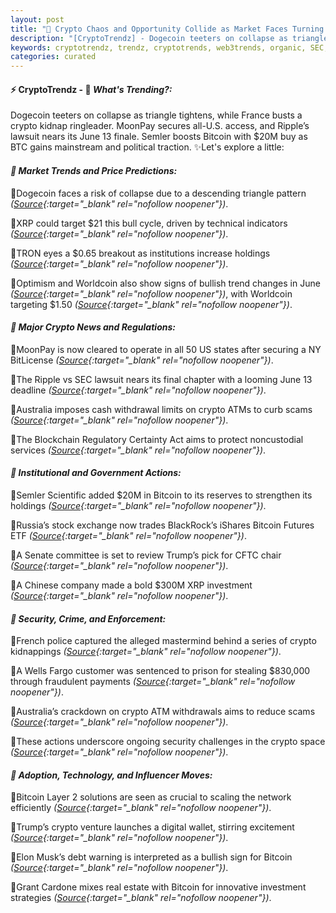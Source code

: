 ```yaml
---
layout: post
title: "🌌 Crypto Chaos and Opportunity Collide as Market Faces Turning Points"
description: "[CryptoTrendz] - Dogecoin teeters on collapse as triangle tightens, while France busts a crypto kidnap ringleader. MoonPay secures all-U.S. access, and Ripple’s lawsuit nears its June 13 finale. Semler boosts Bitcoin with $20M buy as BTC gains mainstream and political traction."
keywords: cryptotrendz, trendz, cryptotrends, web3trends, organic, SEC, BTC, DOGE, CEO, Crypto, Digital, Bitcoin, Australia, XRP
categories: curated
---
```


#### ⚡ CryptoTrendz - 📌 *What's Trending?:*

Dogecoin teeters on collapse as triangle tightens, while France busts a crypto kidnap ringleader. MoonPay secures all-U.S. access, and Ripple’s lawsuit nears its June 13 finale. Semler boosts Bitcoin with $20M buy as BTC gains mainstream and political traction. ✨Let's explore a little:


#### *🔖 Market Trends and Price Predictions:*  

🔹Dogecoin faces a risk of collapse due to a descending triangle pattern *([Source](https://s.avyag.com/cu9m){:target="_blank" rel="nofollow noopener"})*.  

🔹XRP could target $21 this bull cycle, driven by technical indicators *([Source](https://s.avyag.com/6d03){:target="_blank" rel="nofollow noopener"})*.  

🔹TRON eyes a $0.65 breakout as institutions increase holdings *([Source](https://s.avyag.com/bl7h){:target="_blank" rel="nofollow noopener"})*.  

🔹Optimism and Worldcoin also show signs of bullish trend changes in June *([Source](https://s.avyag.com/cnld){:target="_blank" rel="nofollow noopener"})*, with Worldcoin targeting $1.50 *([Source](https://s.avyag.com/lcez){:target="_blank" rel="nofollow noopener"})*.  

#### *🔖 Major Crypto News and Regulations:*  

🔹MoonPay is now cleared to operate in all 50 US states after securing a NY BitLicense *([Source](https://s.avyag.com/saf5){:target="_blank" rel="nofollow noopener"})*.  

🔹The Ripple vs SEC lawsuit nears its final chapter with a looming June 13 deadline *([Source](https://s.avyag.com/al14){:target="_blank" rel="nofollow noopener"})*.  

🔹Australia imposes cash withdrawal limits on crypto ATMs to curb scams *([Source](https://s.avyag.com/92z6){:target="_blank" rel="nofollow noopener"})*.  

🔹The Blockchain Regulatory Certainty Act aims to protect noncustodial services *([Source](https://s.avyag.com/bx7y){:target="_blank" rel="nofollow noopener"})*.  

#### *🔖 Institutional and Government Actions:*  

🔹Semler Scientific added $20M in Bitcoin to its reserves to strengthen its holdings *([Source](https://s.avyag.com/dqlb){:target="_blank" rel="nofollow noopener"})*.  

🔹Russia’s stock exchange now trades BlackRock’s iShares Bitcoin Futures ETF *([Source](https://s.avyag.com/vef2){:target="_blank" rel="nofollow noopener"})*.  

🔹A Senate committee is set to review Trump’s pick for CFTC chair *([Source](https://s.avyag.com/xksm){:target="_blank" rel="nofollow noopener"})*.  

🔹A Chinese company made a bold $300M XRP investment *([Source](https://s.avyag.com/sbuy){:target="_blank" rel="nofollow noopener"})*.  

#### *🔖 Security, Crime, and Enforcement:*  

🔹French police captured the alleged mastermind behind a series of crypto kidnappings *([Source](https://s.avyag.com/s9ma){:target="_blank" rel="nofollow noopener"})*.  

🔹A Wells Fargo customer was sentenced to prison for stealing $830,000 through fraudulent payments *([Source](https://s.avyag.com/hyjx){:target="_blank" rel="nofollow noopener"})*.  

🔹Australia’s crackdown on crypto ATM withdrawals aims to reduce scams *([Source](https://s.avyag.com/92z6){:target="_blank" rel="nofollow noopener"})*.  

🔹These actions underscore ongoing security challenges in the crypto space *([Source](https://s.avyag.com/s9ma){:target="_blank" rel="nofollow noopener"})*.  

#### *🔖 Adoption, Technology, and Influencer Moves:*  

🔹Bitcoin Layer 2 solutions are seen as crucial to scaling the network efficiently *([Source](https://s.avyag.com/qpg1){:target="_blank" rel="nofollow noopener"})*.  

🔹Trump’s crypto venture launches a digital wallet, stirring excitement *([Source](https://s.avyag.com/a43w){:target="_blank" rel="nofollow noopener"})*.  

🔹Elon Musk’s debt warning is interpreted as a bullish sign for Bitcoin *([Source](https://s.avyag.com/p0ug){:target="_blank" rel="nofollow noopener"})*.  

🔹Grant Cardone mixes real estate with Bitcoin for innovative investment strategies *([Source](https://s.avyag.com/pu1o){:target="_blank" rel="nofollow noopener"})*.